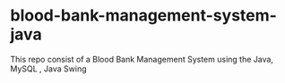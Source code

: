 # blood-bank-management-system-java
This repo consist of a Blood Bank Management System using the Java, MySQL , Java Swing
